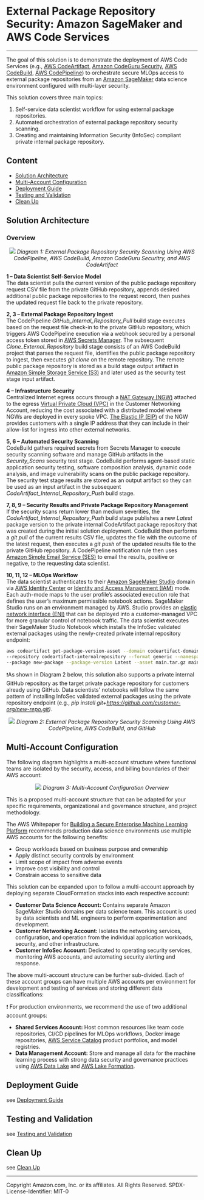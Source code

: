 # External Package Repository Security: Amazon SageMaker and AWS Code Services
---
The goal of this solution is to demonstrate the deployment of AWS Code Services (e.g., [AWS CodeArtifact](https://docs.aws.amazon.com/codeartifact/latest/ug/welcome.html), [Amazon CodeGuru Security](https://docs.aws.amazon.com/codeguru/latest/security-ug/what-is-codeguru-security.html), [AWS CodeBuild](https://docs.aws.amazon.com/codebuild/latest/userguide/welcome.html), [AWS CodePipeline](https://docs.aws.amazon.com/codepipeline/latest/userguide/welcome.html)) to orchestrate secure MLOps access to external package repositories from an [Amazon SageMaker](https://docs.aws.amazon.com/sagemaker/latest/dg/whatis.html) data science environment configured with multi-layer security.

This solution covers three main topics:
1. Self-service data scientist workflow for using external package repositories.
2. Automated orchestration of external package repository security scanning.
3. Creating and maintaining Information Security (InfoSec) compliant private internal package repository.

## Content
- [Solution Architecture](#solution-architecture)
- [Multi-Account Configuration](#multi-account-configuration)
- [Deployment Guide](#deployment)
- [Testing and Validation](#testing-and-validation)
- [Clean Up](#clean-up)

## Solution Architecture

### Overview

<p align="center">
  <img src="design/solution-overview.svg">
  <em>Diagram 1: External Package Repository Security Scanning Using AWS CodePipeline, AWS CodeBuild, Amazon CodeGuru Securitry, and AWS CodeArtifact</em>
</p>

**1 – Data Scientist Self-Service Model**  
The data scientist pulls the current version of the public package repository request CSV file from the private GitHub repository, appends desired additional public package repositories to the request record, then pushes the updated request file back to the private repository.

**2, 3 – External Package Repository Ingest**  
The CodePipeline _GitHub_Internal_Repository_Pull_ build stage executes based on the request file check-in to the private GitHub repository, which triggers AWS CodePipeline execution via a webhook secured by a personal access token stored in [AWS Secrets Manager](https://docs.aws.amazon.com/secretsmanager/latest/userguide/intro.html). The subsequent _Clone_External_Repository_ build stage consists of an AWS CodeBuild project that parses the request file, identifies the public package repository to ingest, then executes _git clone_ on the remote repository. The remote public package repository is stored as a build stage output artifact in [Amazon Simple Storage Service (S3)](https://docs.aws.amazon.com/AmazonS3/latest/userguide/Welcome.html) and later used as the security test stage input artifact.

**4 – Infrastructure Security**  
Centralized Internet egress occurs through a [NAT Gateway (NGW)](https://docs.aws.amazon.com/vpc/latest/userguide/vpc-nat-gateway.html) attached to the egress [Virtual Private Cloud (VPC)](https://docs.aws.amazon.com/toolkit-for-visual-studio/latest/user-guide/vpc-tkv.html) in the Customer Networking Account, reducing the cost associated with a distributed model where NGWs are deployed in every spoke VPC. [The Elastic IP (EIP)](https://docs.aws.amazon.com/vpc/latest/userguide/vpc-nat-gateway.html) of the NGW provides customers with a single IP address that they can include in their allow-list for ingress into other external networks.

**5, 6 – Automated Security Scanning**  
CodeBuild gathers required secrets from Secrets Manager to execute security scanning software and manage GitHub artifacts in the _Security_Scans_ security test stage. CodeBuild performs agent-based static application security testing, software composition analysis, dynamic code analysis, and image vulnerability scans on the public package repository. The security test stage results are stored as an output artifact so they can be used as an input artifact in the subsequent _CodeArtifact_Internal_Repository_Push_ build stage. 

**7, 8, 9 – Security Results and Private Package Repository Management**  
If the security scans return lower than medium severities, the _CodeArtifact_Internal_Repository_Push_ build stage publishes a new _Latest_ package version to the private internal CodeArtifact package repository that was created during the initial solution deployment. CodeBuild then performs a _git pull_ of the current results CSV file, updates the file with the outcome of the latest request, then executes a _git push_ of the updated results file to the private GitHub repository. A CodePipeline notification rule then uses [Amazon Simple Email Service (SES)](https://docs.aws.amazon.com/ses/latest/dg/Welcome.html) to email the results, positive or negative, to the requesting data scientist.

**10, 11, 12 – MLOps Workflow**  
The data scientist authenticates to their [Amazon SageMaker Studio](https://docs.aws.amazon.com/sagemaker/latest/dg/studio.html) domain via [AWS Identity Center](https://docs.aws.amazon.com/singlesignon/latest/userguide/what-is.html) or [Identity and Access Management (IAM)](https://docs.aws.amazon.com/sagemaker/latest/dg/security-iam.html) mode. Each auth-mode maps to the user profile’s associated execution role that defines the user’s maximum permissible notebook actions. SageMaker Studio runs on an environment managed by AWS. Studio provides an [elastic network interface (ENI)](https://docs.aws.amazon.com/AWSEC2/latest/UserGuide/using-eni.html) that can be deployed into a customer-managed VPC for more granular control of notebook traffic. The data scientist executes their SageMaker Studio Notebook which installs the InfoSec validated external packages using the newly-created private internal repository endpoint:

```sh
aws codeartifact get-package-version-asset --domain codeartifact-domain \
--repository codeartifact-internalrepository --format generic --namespace new-namespace \
--package new-package --package-version Latest --asset main.tar.gz main.tar.gz
```

❗As shown in Diagram 2 below, this solution also supports a private internal GitHub repository as the target private package repository for customers already using GitHub. Data scientists' notebooks will follow the same pattern of installing InfoSec validated external packages using the private repository endpoint (e.g., _pip install git+https://github.com/customer-org/new-repo.git)_.

<p align="center">
  <img src="design/github-overview.svg">
  <em>Diagram 2: External Package Repository Security Scanning Using AWS CodePipeline, AWS CodeBuild, and GitHub</em>
</p>

## Multi-Account Configuration
The following diagram highlights a multi-account structure where functional teams are isolated by the security, access, and billing boundaries of their AWS account:

<p align="center">
  <img src="design/multi-account-overview.svg">
  <em>Diagram 3: Multi-Account Configuration Overview</em>
</p>

This is a proposed multi-account structure that can be adapted for your specific requirements, organizational and governance structure, and project methodology.

The AWS Whitepaper for [Building a Secure Enterprise Machine Learning Platform](https://docs.aws.amazon.com/whitepapers/latest/build-secure-enterprise-ml-platform/aws-accounts.html) recommends production data science environments use multiple AWS accounts for the following benefits:
- Group workloads based on business purpose and ownership
- Apply distinct security controls by environment
- Limit scope of impact from adverse events
- Improve cost visibility and control
- Constrain access to sensitive data

This solution can be expanded upon to follow a multi-account approach by deploying separate CloudFormation stacks into each respective account:
- **Customer Data Science Account:** Contains separate Amazon SageMaker Studio domains per data science team. This account is used by data scientists and ML engineers to perform experimentation and development.
- **Customer Networking Account:** Isolates the networking services, configuration, and operation from the individual application workloads, security, and other infrastructure. 
- **Customer InfoSec Account:** Dedicated to operating security services, monitoring AWS accounts, and automating security alerting and response.

The above multi-account structure can be further sub-divided. Each of these account groups can have multiple AWS accounts per environment for development and testing of services and storing different data classifications: 

❗ For production environments, we recommend the use of two additional account groups:
- **Shared Services Account:** Host common resources like team code repositories, CI/CD pipelines for MLOps workflows, Docker image repositories, [AWS Service Catalog](https://docs.aws.amazon.com/servicecatalog/latest/adminguide/introduction.html) product portfolios, and model registries. 
- **Data Management Account:** Store and manage all data for the machine learning process with strong data security and governance practices using [AWS Data Lake](https://aws.amazon.com/solutions/implementations/data-lake-solution/) and [AWS Lake Formation](https://aws.amazon.com/lake-formation/).

## Deployment Guide
see [Deployment Guide](documentation/deployment-guide.md)

## Testing and Validation
see [Testing and Validation](documentation/testing-and-validation.md)

## Clean Up
see [Clean Up](documentation/clean-up.md)

---

Copyright Amazon.com, Inc. or its affiliates. All Rights Reserved.
SPDX-License-Identifier: MIT-0
